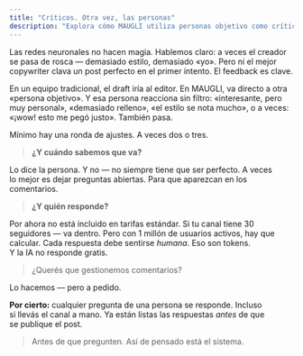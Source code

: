 ```yaml
---
title: "Críticos. Otra vez, las personas"
description: "Explora cómo MAUGLI utiliza personas objetivo como críticos para perfeccionar contenido mediante múltiples rondas de edición, garantizando engagement auténtico antes de publicar—con servicios opcionales de gestión de comentarios."
---
```

Las redes neuronales no hacen magia. Hablemos claro: a veces el creador se pasa de rosca — demasiado estilo, demasiado «yo». Pero ni el mejor copywriter clava un post perfecto en el primer intento. El feedback es clave.

En un equipo tradicional, el draft iría al editor. En MAUGLI, va directo a otra «persona objetivo». Y esa persona reacciona sin filtro: «interesante, pero muy personal», «demasiado relleno», «el estilo se nota mucho», o a veces: «¡wow! esto me pegó justo». También pasa.

Mínimo hay una ronda de ajustes. A veces dos o tres.

> **¿Y cuándo sabemos que va?**

Lo dice la persona. Y no — no siempre tiene que ser perfecto. A veces lo mejor es dejar preguntas abiertas. Para que aparezcan en los comentarios.

> **¿Y quién responde?**

Por ahora no está incluido en tarifas estándar. Si tu canal tiene 30 seguidores — va dentro. Pero con 1 millón de usuarios activos, hay que calcular. Cada respuesta debe sentirse *humana*. Eso son tokens. Y la IA no responde gratis.

> ¿Querés que gestionemos comentarios?

Lo hacemos — pero a pedido.

**Por cierto:** cualquier pregunta de una persona se responde. Incluso si llevás el canal a mano. Ya están listas las respuestas *antes* de que se publique el post.

> Antes de que pregunten. Así de pensado está el sistema.
